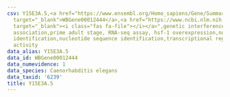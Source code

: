```yaml
---
csv: Y15E3A.5,<a href="https://www.ensembl.org/Homo_sapiens/Gene/Summary?db=core;g=WBGene00012444"
  target="_blank">WBGene00012444</a>,<a href="https://www.ncbi.nlm.nih.gov/pubmed/30894454"
  target="_blank"><i class="fas fa-file"></i></a>",genetic interference,functional
  association,prime adult stage, RNA-seq assay, hsf-1 overexpression,nucleotide sequence
  identification,nucleotide sequence identification,transcriptional regulation,up-regulates
  activity
data_alias: Y15E3A.5
data_id: WBGene00012444
data_numevidence: 1
data_species: Caenorhabditis elegans
data_taxid: '6239'
title: Y15E3A.5
---
```

